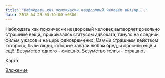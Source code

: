 ```yaml
---
title: "Наблюдать как психически нездоровый человек вытвор..."
date: 2018-04-25 03:19:00 +0300
---
```


Наблюдать как психически нездоровый человек вытворяет довольно страшные вещи, прикрываясь статусом адвоката, тянуло на средний фильм ужасов и на цирк одновременно. Самый страшным действом которого, были люди, которые хавали любой бред, и просили ещё и ещё. Безумство одного - смешно. Безумство толпы - страшно.

Карта

[Вложение](https://vk.com/photo41076938_456243384)
